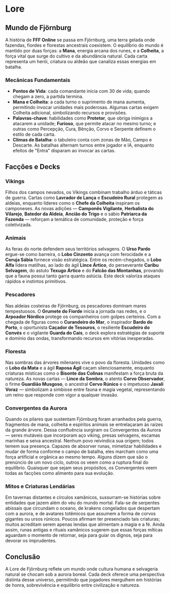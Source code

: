 # Lore

## Mundo de Fjörnburg

A história de **FFF Online** se passa em Fjörnburg, uma terra gelada onde fazendas, fiordes e florestas ancestrais coexistem. O equilíbrio do mundo é mantido por duas forças: a **Mana**, energia arcana dos runes, e a **Colheita**, a força vital que surge do cultivo e da abundância natural. Cada carta representa um herói, criatura ou aldeão que canaliza essas energias em batalha.

### Mecânicas Fundamentais

- **Pontos de Vida**: cada comandante inicia com 30 de vida; quando chegam a zero, a partida termina.
- **Mana e Colheita**: a cada turno o suprimento de mana aumenta, permitindo invocar unidades mais poderosas. Algumas cartas exigem Colheita adicional, simbolizando recursos e provisões.
- **Palavras-chave**: habilidades como **Protetor**, que obriga inimigos a atacarem a unidade; **Furioso**, que permite atacar no mesmo turno; e outras como Percepção, Cura, Bênção, Corvo e Serpente definem o estilo de cada carta.
- **Climas de Batalha**: o tabuleiro conta com zonas de Mão, Campo e Descarte. As batalhas alternam turnos entre jogador e IA, enquanto efeitos de "Entra" disparam ao invocar as cartas.

## Facções e Decks

### Vikings

Filhos dos campos nevados, os Vikings combinam trabalho árduo e táticas de guerra. Cartas como **Lavrador de Lança** e **Escudeiro Rural** protegem as aldeias, enquanto líderes como o **Chefe da Colheita** inspiram os camponeses. As novas adições — **Camponês Vigilante**, **Herbalista do Vilarejo**, **Batedor da Aldeia**, **Ancião do Trigo** e o sábio **Patriarca da Fazenda** — reforçam a temática de comunidade, proteção e força coletivizada.

### Animais

As feras do norte defendem seus territórios selvagens. O **Urso Pardo** ergue-se como barreira, o **Lobo Cinzento** avança com ferocidade e a **Coruja Sábia** fornece visão estratégica. Entre os recém-chegados, o **Lobo Alfa** lidera matilhas, ao lado do ágil **Lince Ártico**, do perseverante **Caribu Selvagem**, do astuto **Texugo Ártico** e do **Falcão das Montanhas**, provando que a fauna possui tanto garra quanto astúcia. Este deck valoriza ataques rápidos e instintos primitivos.

### Pescadores

Nas aldeias costeiras de Fjörnburg, os pescadores dominam mares tempestuosos. O **Grumete do Fiorde** inicia a jornada nas redes, e o **Arpoador Nórdico** protege os companheiros com golpes certeiros. Com a chegada de figuras como o **Curandeiro do Mar**, o inspirador **Bardo do Porto**, o oportunista **Caçador de Tesouros**, o resiliente **Escudeiro do Convés** e o vigilante **Guarda do Cais**, o deck explora estratégias de suporte e domínio das ondas, transformando recursos em vitórias inesperadas.

### Floresta

Nas sombras das árvores milenares vive o povo da floresta. Unidades como o **Lobo da Mata** e a ágil **Raposa Ágil** caçam silenciosamente, enquanto criaturas místicas como o **Bisonte das Colinas** manifestam a força bruta da natureza. As novas cartas — **Lince da Sombra**, o atento **Corvo Observador**, o firme **Guardião Musgoso**, o ancestral **Cervo Rúnico** e o impetuoso **Javali Voraz** — simbolizam a simbiose entre fauna e magia vegetal, representando um reino que responde com vigor a qualquer invasão.

### Convergentes da Aurora

Quando os pilares que sustentam Fjörnburg foram arranhados pela guerra, fragmentos de mana,
colheita e espíritos animais se entrelaçaram às raízes da grande árvore. Dessa confluência
surgiram os Convergentes da Aurora — seres mutáveis que incorporam aço viking, presas
selvagens, escamas marinhas e seiva ancestral. Nenhum povo reivindica sua origem; todos
temem sua presença. Capazes de absorver runas, mimetizar habilidades e mudar de forma
conforme o campo de batalha, eles marcham como uma força artificial e orgânica ao mesmo
tempo. Alguns dizem que são o prenúncio de um novo ciclo, outros os veem como a ruptura
final do equilíbrio. Quaisquer que sejam seus propósitos, os Convergentes veem todas as
facções como alimento para sua evolução.

### Mitos e Criaturas Lendárias

Em tavernas distantes e círculos xamânicos, sussurram-se histórias sobre entidades que jazem além do véu do mundo mortal. Fala-se de serpentes abissais que circundam o oceano, de krakens congelados que despertam com a aurora, e de avatares totêmicos que assumem a forma de corvos gigantes ou ursos rúnicos. Poucos afirmam ter presenciado tais criaturas; muitos acreditam serem apenas lendas que alimentam a magia e a fé. Ainda assim, runas antigas e rituais xamânicos sugerem que essas forças míticas aguardam o momento de retornar, seja para guiar os dignos, seja para devorar os imprudentes.

## Conclusão

A Lore de Fjörnburg reflete um mundo onde cultura humana e selvageria natural se chocam sob a aurora boreal. Cada deck oferece uma perspectiva distinta desse universo, permitindo que jogadores mergulhem em histórias de honra, sobrevivência e equilíbrio entre civilização e natureza.
